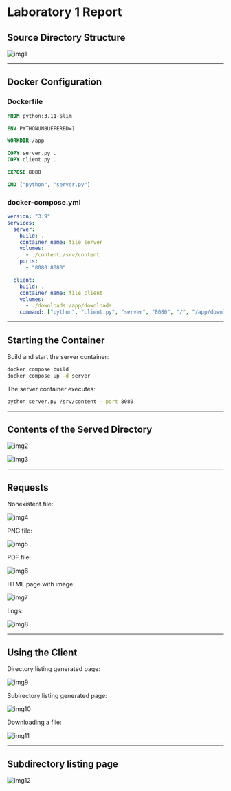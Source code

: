 # Laboratory 1 Report

## Source Directory Structure

![img1](Lab1/screenshots/img1.png)

---

## Docker Configuration

### Dockerfile

```dockerfile
FROM python:3.11-slim

ENV PYTHONUNBUFFERED=1

WORKDIR /app

COPY server.py .
COPY client.py .

EXPOSE 8080

CMD ["python", "server.py"]
```

### docker-compose.yml

```yaml
version: "3.9"
services:
  server:
    build: .
    container_name: file_server
    volumes:
      - ./content:/srv/content
    ports:
      - "8080:8080"

  client:
    build: .
    container_name: file_client
    volumes:
      - ./downloads:/app/downloads
    command: ["python", "client.py", "server", "8080", "/", "/app/downloads"]
```

---

## Starting the Container

Build and start the server container:

```bash
docker compose build
docker compose up -d server
```

The server container executes:

```bash
python server.py /srv/content --port 8080
```

---

## Contents of the Served Directory

![img2](Lab1/screenshots/img2.png)

![img3](Lab1/screenshots/img3.png)

---

## Requests

Nonexistent file:

![img4](Lab1/screenshots/img4.png)

PNG file:

![img5](Lab1/screenshots/img5.png)

PDF file:

![img6](Lab1/screenshots/img6.png)

HTML page with image:

![img7](Lab1/screenshots/img7.png)

Logs:

![img8](Lab1/screenshots/img8.png)

---

## Using the Client

Directory listing generated page:

![img9](Lab1/screenshots/img9.png)

Subirectory listing generated page:

![img10](Lab1/screenshots/img10.png)

Downloading a file:

![img11](Lab1/screenshots/img11.png)

---

##  Subdirectory listing page

![img12](Lab1/screenshots/img12.png)